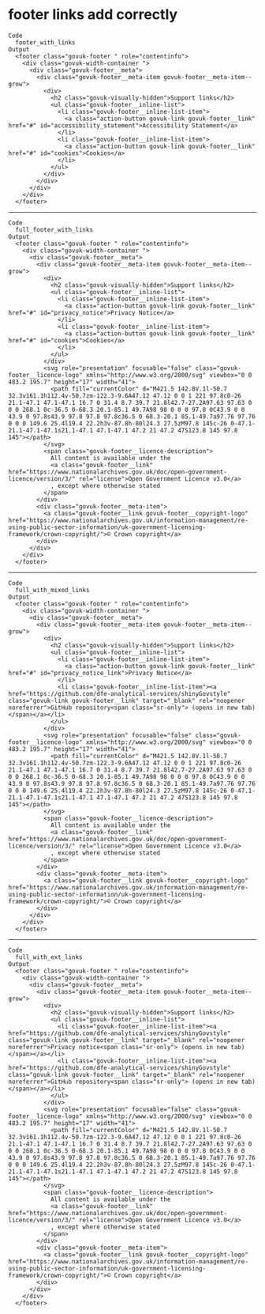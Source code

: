# footer links add correctly

    Code
      footer_with_links
    Output
      <footer class="govuk-footer " role="contentinfo">
        <div class="govuk-width-container ">
          <div class="govuk-footer__meta">
            <div class="govuk-footer__meta-item govuk-footer__meta-item--grow">
              <div>
                <h2 class="govuk-visually-hidden">Support links</h2>
                <ul class="govuk-footer__inline-list">
                  <li class="govuk-footer__inline-list-item">
                    <a class="action-button govuk-link govuk-footer__link" href="#" id="accessibility_statement">Accessibility Statement</a>
                  </li>
                  <li class="govuk-footer__inline-list-item">
                    <a class="action-button govuk-link govuk-footer__link" href="#" id="cookies">Cookies</a>
                  </li>
                </ul>
              </div>
            </div>
          </div>
        </div>
      </footer>

---

    Code
      full_footer_with_links
    Output
      <footer class="govuk-footer " role="contentinfo">
        <div class="govuk-width-container ">
          <div class="govuk-footer__meta">
            <div class="govuk-footer__meta-item govuk-footer__meta-item--grow">
              <div>
                <h2 class="govuk-visually-hidden">Support links</h2>
                <ul class="govuk-footer__inline-list">
                  <li class="govuk-footer__inline-list-item">
                    <a class="action-button govuk-link govuk-footer__link" href="#" id="privacy_notice">Privacy Notice</a>
                  </li>
                  <li class="govuk-footer__inline-list-item">
                    <a class="action-button govuk-link govuk-footer__link" href="#" id="cookies">Cookies</a>
                  </li>
                </ul>
              </div>
              <svg role="presentation" focusable="false" class="govuk-footer__licence-logo" xmlns="http://www.w3.org/2000/svg" viewbox="0 0 483.2 195.7" height="17" width="41">
                <path fill="currentColor" d="M421.5 142.8V.1l-50.7 32.3v161.1h112.4v-50.7zm-122.3-9.6A47.12 47.12 0 0 1 221 97.8c0-26 21.1-47.1 47.1-47.1 16.7 0 31.4 8.7 39.7 21.8l42.7-27.2A97.63 97.63 0 0 0 268.1 0c-36.5 0-68.3 20.1-85.1 49.7A98 98 0 0 0 97.8 0C43.9 0 0 43.9 0 97.8s43.9 97.8 97.8 97.8c36.5 0 68.3-20.1 85.1-49.7a97.76 97.76 0 0 0 149.6 25.4l19.4 22.2h3v-87.8h-80l24.3 27.5zM97.8 145c-26 0-47.1-21.1-47.1-47.1s21.1-47.1 47.1-47.1 47.2 21 47.2 47S123.8 145 97.8 145"></path>
              </svg>
              <span class="govuk-footer__licence-description">
                All content is available under the
                <a class="govuk-footer__link" href="https://www.nationalarchives.gov.uk/doc/open-government-licence/version/3/" rel="license">Open Government Licence v3.0</a>
                , except where otherwise stated
              </span>
            </div>
            <div class="govuk-footer__meta-item">
              <a class="govuk-footer__link govuk-footer__copyright-logo" href="https://www.nationalarchives.gov.uk/information-management/re-using-public-sector-information/uk-government-licensing-framework/crown-copyright/">© Crown copyright</a>
            </div>
          </div>
        </div>
      </footer>

---

    Code
      full_with_mixed_links
    Output
      <footer class="govuk-footer " role="contentinfo">
        <div class="govuk-width-container ">
          <div class="govuk-footer__meta">
            <div class="govuk-footer__meta-item govuk-footer__meta-item--grow">
              <div>
                <h2 class="govuk-visually-hidden">Support links</h2>
                <ul class="govuk-footer__inline-list">
                  <li class="govuk-footer__inline-list-item">
                    <a class="action-button govuk-link govuk-footer__link" href="#" id="privacy_notice_link">Privacy Notice</a>
                  </li>
                  <li class="govuk-footer__inline-list-item"><a href="https://github.com/dfe-analytical-services/shinyGovstyle" class="govuk-link govuk-footer__link" target="_blank" rel="noopener noreferrer">GitHub repository<span class="sr-only"> (opens in new tab)</span></a></li>
                </ul>
              </div>
              <svg role="presentation" focusable="false" class="govuk-footer__licence-logo" xmlns="http://www.w3.org/2000/svg" viewbox="0 0 483.2 195.7" height="17" width="41">
                <path fill="currentColor" d="M421.5 142.8V.1l-50.7 32.3v161.1h112.4v-50.7zm-122.3-9.6A47.12 47.12 0 0 1 221 97.8c0-26 21.1-47.1 47.1-47.1 16.7 0 31.4 8.7 39.7 21.8l42.7-27.2A97.63 97.63 0 0 0 268.1 0c-36.5 0-68.3 20.1-85.1 49.7A98 98 0 0 0 97.8 0C43.9 0 0 43.9 0 97.8s43.9 97.8 97.8 97.8c36.5 0 68.3-20.1 85.1-49.7a97.76 97.76 0 0 0 149.6 25.4l19.4 22.2h3v-87.8h-80l24.3 27.5zM97.8 145c-26 0-47.1-21.1-47.1-47.1s21.1-47.1 47.1-47.1 47.2 21 47.2 47S123.8 145 97.8 145"></path>
              </svg>
              <span class="govuk-footer__licence-description">
                All content is available under the
                <a class="govuk-footer__link" href="https://www.nationalarchives.gov.uk/doc/open-government-licence/version/3/" rel="license">Open Government Licence v3.0</a>
                , except where otherwise stated
              </span>
            </div>
            <div class="govuk-footer__meta-item">
              <a class="govuk-footer__link govuk-footer__copyright-logo" href="https://www.nationalarchives.gov.uk/information-management/re-using-public-sector-information/uk-government-licensing-framework/crown-copyright/">© Crown copyright</a>
            </div>
          </div>
        </div>
      </footer>

---

    Code
      full_with_ext_links
    Output
      <footer class="govuk-footer " role="contentinfo">
        <div class="govuk-width-container ">
          <div class="govuk-footer__meta">
            <div class="govuk-footer__meta-item govuk-footer__meta-item--grow">
              <div>
                <h2 class="govuk-visually-hidden">Support links</h2>
                <ul class="govuk-footer__inline-list">
                  <li class="govuk-footer__inline-list-item"><a href="https://github.com/dfe-analytical-services/shinyGovstyle" class="govuk-link govuk-footer__link" target="_blank" rel="noopener noreferrer">Privacy notice<span class="sr-only"> (opens in new tab)</span></a></li>
                  <li class="govuk-footer__inline-list-item"><a href="https://github.com/dfe-analytical-services/shinyGovstyle" class="govuk-link govuk-footer__link" target="_blank" rel="noopener noreferrer">GitHub repository<span class="sr-only"> (opens in new tab)</span></a></li>
                </ul>
              </div>
              <svg role="presentation" focusable="false" class="govuk-footer__licence-logo" xmlns="http://www.w3.org/2000/svg" viewbox="0 0 483.2 195.7" height="17" width="41">
                <path fill="currentColor" d="M421.5 142.8V.1l-50.7 32.3v161.1h112.4v-50.7zm-122.3-9.6A47.12 47.12 0 0 1 221 97.8c0-26 21.1-47.1 47.1-47.1 16.7 0 31.4 8.7 39.7 21.8l42.7-27.2A97.63 97.63 0 0 0 268.1 0c-36.5 0-68.3 20.1-85.1 49.7A98 98 0 0 0 97.8 0C43.9 0 0 43.9 0 97.8s43.9 97.8 97.8 97.8c36.5 0 68.3-20.1 85.1-49.7a97.76 97.76 0 0 0 149.6 25.4l19.4 22.2h3v-87.8h-80l24.3 27.5zM97.8 145c-26 0-47.1-21.1-47.1-47.1s21.1-47.1 47.1-47.1 47.2 21 47.2 47S123.8 145 97.8 145"></path>
              </svg>
              <span class="govuk-footer__licence-description">
                All content is available under the
                <a class="govuk-footer__link" href="https://www.nationalarchives.gov.uk/doc/open-government-licence/version/3/" rel="license">Open Government Licence v3.0</a>
                , except where otherwise stated
              </span>
            </div>
            <div class="govuk-footer__meta-item">
              <a class="govuk-footer__link govuk-footer__copyright-logo" href="https://www.nationalarchives.gov.uk/information-management/re-using-public-sector-information/uk-government-licensing-framework/crown-copyright/">© Crown copyright</a>
            </div>
          </div>
        </div>
      </footer>

